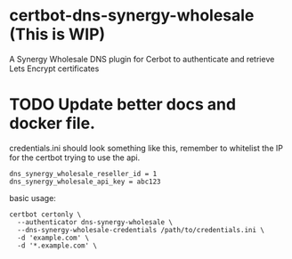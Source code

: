 # certbot-dns-synergy-wholesale (This is WIP)
A Synergy Wholesale DNS plugin for Cerbot to authenticate and retrieve Lets Encrypt certificates

# TODO Update better docs and docker file.

credentials.ini should look something like this, remember to whitelist the IP for the certbot trying to use the api.
```
dns_synergy_wholesale_reseller_id = 1
dns_synergy_wholesale_api_key = abc123
```

basic usage:
```
certbot certonly \
  --authenticator dns-synergy-wholesale \
  --dns-synergy-wholesale-credentials /path/to/credentials.ini \
  -d 'example.com' \
  -d '*.example.com' \
```

